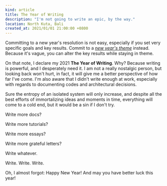 ```yaml
---
kind: article
title: The Year of Writing
description: "I'm not going to write an epic, by the way."
location: North Kuta, Bali
created_at: 2021/01/01 21:00:00 +0800
---
```


Committing to a new year's resolution is not easy, especially if you set very specific goals and key results. Commit to a [*new year's theme*](https://www.youtube.com/watch?v=NVGuFdX5guE) instead. Because it's vague, you can alter the key results while staying in theme.

On that note, I declare my 2021 **The Year of Writing**. Why? Because writing is powerful, and I desperately need it. I am not a really nostalgic person, but looking back won't hurt, in fact, it will give me a better perspective of how far I've come. I'm also aware that I didn't write enough at work, especially with regards to documenting codes and architectural decisions.

Sure the entropy of an isolated system will only increase, and despite all the best efforts of immortalizing ideas and moments in time, everything will come to a cold end, but it would be a sin if I don't try.

Write more docs?

Write more tutorials?

Write more essays?

Write more grateful letters?

Write whatever.

Write. Write. Write.

Oh, I almost forgot: Happy New Year! And may you have better luck this year!
